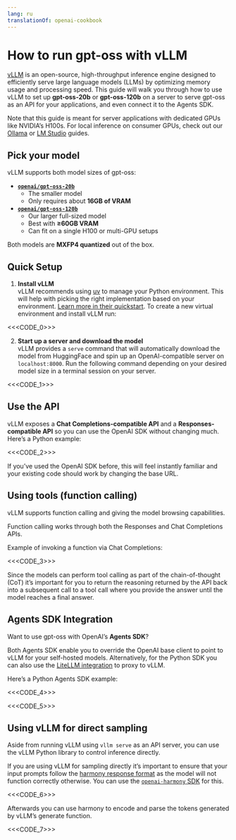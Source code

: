 ```yaml
---
lang: ru
translationOf: openai-cookbook
---
```


# How to run gpt-oss with vLLM

[vLLM](https://docs.vllm.ai/en/latest/) is an open-source, high-throughput inference engine designed to efficiently serve large language models (LLMs) by optimizing memory usage and processing speed. This guide will walk you through how to use vLLM to set up **gpt-oss-20b** or **gpt-oss-120b** on a server to serve gpt-oss as an API for your applications, and even connect it to the Agents SDK.

Note that this guide is meant for server applications with dedicated GPUs like NVIDIA’s H100s. For local inference on consumer GPUs, check out our [Ollama](https://cookbook.openai.com/articles/gpt-oss/run-locally-ollama) or [LM Studio](https://cookbook.openai.com/articles/gpt-oss/run-locally-lmstudio) guides.

## Pick your model

vLLM supports both model sizes of gpt-oss:

- [**`openai/gpt-oss-20b`**](https://huggingface.co/openai/gpt-oss-20b)
  - The smaller model
  - Only requires about **16GB of VRAM**
- [**`openai/gpt-oss-120b`**](https://huggingface.co/openai/gpt-oss-120b)
  - Our larger full-sized model
  - Best with **≥60GB VRAM**
  - Can fit on a single H100 or multi-GPU setups

Both models are **MXFP4 quantized** out of the box.

## Quick Setup

1. **Install vLLM**  
   vLLM recommends using [uv](https://docs.astral.sh/uv/) to manage your Python environment. This will help with picking the right implementation based on your environment. [Learn more in their quickstart](https://docs.vllm.ai/en/latest/getting_started/quickstart.html#installation). To create a new virtual environment and install vLLM run:

<<&lt;CODE_0&gt;>>

2. **Start up a server and download the model**  
   vLLM provides a `serve` command that will automatically download the model from HuggingFace and spin up an OpenAI-compatible server on `localhost:8000`. Run the following command depending on your desired model size in a terminal session on your server.

<<&lt;CODE_1&gt;>>

## Use the API

vLLM exposes a **Chat Completions-compatible API** and a **Responses-compatible API** so you can use the OpenAI SDK without changing much. Here’s a Python example:

<<&lt;CODE_2&gt;>>

If you’ve used the OpenAI SDK before, this will feel instantly familiar and your existing code should work by changing the base URL.

## Using tools (function calling)

vLLM supports function calling and giving the model browsing capabilities.

Function calling works through both the Responses and Chat Completions APIs.

Example of invoking a function via Chat Completions:

<<&lt;CODE_3&gt;>>

Since the models can perform tool calling as part of the chain-of-thought (CoT) it’s important for you to return the reasoning returned by the API back into a subsequent call to a tool call where you provide the answer until the model reaches a final answer.

## Agents SDK Integration

Want to use gpt-oss with OpenAI’s **Agents SDK**?

Both Agents SDK enable you to override the OpenAI base client to point to vLLM for your self-hosted models. Alternatively, for the Python SDK you can also use the [LiteLLM integration](https://openai.github.io/openai-agents-python/models/litellm/) to proxy to vLLM.

Here’s a Python Agents SDK example:

<<&lt;CODE_4&gt;>>

<<&lt;CODE_5&gt;>>

## Using vLLM for direct sampling

Aside from running vLLM using `vllm serve` as an API server, you can use the vLLM Python library to control inference directly.

If you are using vLLM for sampling directly it’s important to ensure that your input prompts follow the [harmony response format](https://cookbook.openai.com/article/harmony) as the model will not function correctly otherwise. You can use the [`openai-harmony` SDK](https://github.com/openai/harmony) for this.

<<&lt;CODE_6&gt;>>

Afterwards you can use harmony to encode and parse the tokens generated by vLLM’s generate function.

<<&lt;CODE_7&gt;>>
